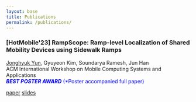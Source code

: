 ```yaml
---
layout: base
title: Publications
permalink: /publications/
---
```


<!-- ..................................................................................................................................... -->
### **[HotMobile'23]** **RampScope: Ramp-level Localization of Shared Mobility Devices using Sidewalk Ramps**  
<u>Jonghyuk Yun</u>, Gyuyeon Kim, Soundarya Ramesh, Jun Han  
ACM International Workshop on Mobile Computing Systems and Applications  
<span style="color: blue;"><strong><em>BEST POSTER AWARD</em></strong> (*Poster accompanied full paper)</span>

[paper](https://dl.acm.org/doi/abs/10.1145/3572864.3580334) [slides](https://drive.google.com/file/d/1fXiNkK_Yi901q7NssSk9TylWzYm1Nvxb/view)
<!-- ..................................................................................................................................... -->
